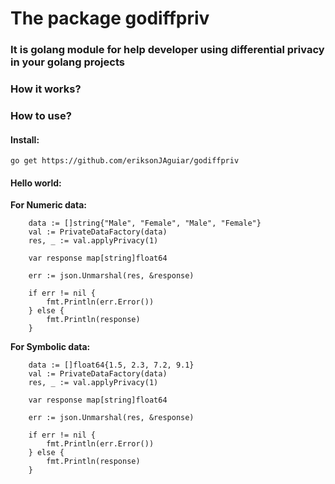# The package godiffpriv
### It is golang module for help developer using differential privacy in your golang projects


### How it works?



### How to use?

#### Install:
`
go get https://github.com/eriksonJAguiar/godiffpriv
`

#### Hello world:

**For Numeric data:**

```	
	data := []string{"Male", "Female", "Male", "Female"}
	val := PrivateDataFactory(data)
	res, _ := val.applyPrivacy(1)

	var response map[string]float64

	err := json.Unmarshal(res, &response)

	if err != nil {
		fmt.Println(err.Error())
	} else {
		fmt.Println(response)
	}
```

**For Symbolic data:**

```
  	data := []float64{1.5, 2.3, 7.2, 9.1}
	val := PrivateDataFactory(data)
	res, _ := val.applyPrivacy(1)

	var response map[string]float64

	err := json.Unmarshal(res, &response)

	if err != nil {
		fmt.Println(err.Error())
	} else {
		fmt.Println(response)
	}
```


